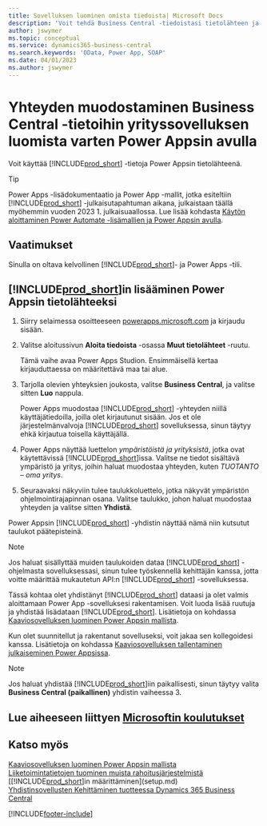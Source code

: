```yaml
---
title: Sovelluksen luominen omista tiedoista| Microsoft Docs
description: 'Voit tehdä Business Central -tiedoistasi tietolähteen ja määrittää verkkopalveluidesi OData-osoitteen, jolla luot Power Appsin avulla yrityssovelluksen.'
author: jswymer
ms.topic: conceptual
ms.service: dynamics365-business-central
ms.search.keywords: 'OData, Power App, SOAP'
ms.date: 04/01/2023
ms.author: jswymer
---
```

# Yhteyden muodostaminen Business Central -tietoihin yrityssovelluksen luomista varten Power Appsin avulla

Voit käyttää [!INCLUDE[prod_short](includes/prod_short.md)] -tietoja Power Appsin tietolähteenä.  

> [!TIP]  
> Power Apps -lisädokumentaatio ja Power App -mallit, jotka esiteltiin [!INCLUDE[prod_short](includes/prod_short.md)] -julkaisutapahtuman aikana, julkaistaan täällä myöhemmin vuoden 2023 1. julkaisuaallossa. Lue lisää kohdasta [Käytön aloittaminen Power Automate -lisämallien ja Power Appsin avulla](/dynamics365/release-plan/2023wave1/smb/dynamics365-business-central/get-started-more-sample-power-automate-templates-power-apps).

## Vaatimukset

Sinulla on oltava kelvollinen [!INCLUDE[prod_short](includes/prod_short.md)]- ja Power Apps -tili.  

## [!INCLUDE[prod_short](includes/prod_short.md)]in lisääminen Power Appsin tietolähteeksi

1. Siirry selaimessa osoitteeseen [powerapps.microsoft.com](https://powerapps.microsoft.com/) ja kirjaudu sisään.
2. Valitse aloitussivun **Aloita tiedoista** -osassa **Muut tietolähteet** -ruutu.  

    Tämä vaihe avaa Power Apps Studion. Ensimmäisellä kertaa kirjauduttaessa on määritettävä maa tai alue.  
3. Tarjolla olevien yhteyksien joukosta, valitse **Business Central**, ja valitse sitten **Luo** nappula.

    Power Apps muodostaa [!INCLUDE[prod_short](includes/prod_short.md)] -yhteyden niillä käyttäjätiedoilla, joilla olet kirjautunut sisään. Jos et ole järjestelmänvalvoja [!INCLUDE[prod_short](includes/prod_short.md)] sovelluksessa, sinun täytyy ehkä kirjautua toisella käyttäjällä.  

4. Power Apps näyttää luettelon *ympäristöistä ja yrityksistä*, jotka ovat käytettävissä [!INCLUDE[prod_short](includes/prod_short.md)]issa. Valitse ne tiedot sisältävä ympäristö ja yritys, joihin haluat muodostaa yhteyden, kuten *TUOTANTO – oma yritys*.  

5. Seuraavaksi näkyviin tulee taulukkoluettelo, jotka näkyvät ympäristön ohjelmointirajapinnan osana. Valitse taulukko, johon haluat muodostaa yhteyden ja valitse sitten **Yhdistä**.

Power Appsin [!INCLUDE[prod_short](includes/prod_short.md)] -yhdistin näyttää nämä niin kutsutut taulukot päätepisteinä.  

> [!NOTE]
> Jos haluat sisällyttää muiden taulukoiden dataa [!INCLUDE[prod_short](includes/prod_short.md)] -ohjelmasta sovelluksessasi, sinun tulee työskennellä kehittäjän kanssa, jotta voitte määrittää mukautetun API:n [!INCLUDE[prod_short](includes/prod_short.md)] -sovelluksessa.  

Tässä kohtaa olet yhdistänyt [!INCLUDE[prod_short](includes/prod_short.md)] dataasi ja olet valmis aloittamaan Power App -sovelluksesi rakentamisen. Voit luoda lisää ruutuja ja yhdistää lisädataan [!INCLUDE[prod_short](includes/prod_short.md)]. Lisätietoja on kohdassa [Kaaviosovelluksen luominen Power Appsin mallista](/powerapps/maker/canvas-apps/open-and-run-a-sample-app).  

Kun olet suunnitellut ja rakentanut sovelluseksi, voit jakaa sen kollegoidesi kanssa. Lisätietoja on kohdassa [Kaaviosovelluksen tallentaminen julkaiseminen Power Appsissa](/powerapps/maker/canvas-apps/save-publish-app).  

> [!NOTE]
> Jos haluat yhdistää [!INCLUDE[prod_short](includes/prod_short.md)]iin paikallisesti, sinun täytyy valita  **Business Central (paikallinen)** yhdistin vaiheessa 3.  

## Lue aiheeseen liittyen [Microsoftin koulutukset](/training/paths/power-apps-power-automate-business-central/)

## Katso myös

[Kaaviosovelluksen luominen Power Appsin mallista](/powerapps/maker/canvas-apps/get-started-test-drive)  
[Liiketoimintatietojen tuominen muista rahoitusjärjestelmistä](across-import-data-configuration-packages.md)  
[[!INCLUDE[prod_short](includes/prod_short.md)]in määrittäminen](setup.md)  
[Yhdistinsovellusten Kehittäminen tuotteessa Dynamics 365 Business Central](/dynamics365/business-central/dev-itpro/developer/devenv-develop-connect-apps)  


[!INCLUDE[footer-include](includes/footer-banner.md)]
